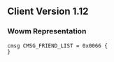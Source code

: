 ## Client Version 1.12

### Wowm Representation
```rust,ignore
cmsg CMSG_FRIEND_LIST = 0x0066 {
}

```

